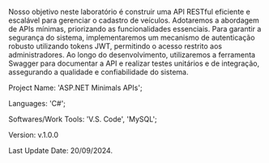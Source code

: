 Nosso objetivo neste laboratório é construir uma API RESTful eficiente e escalável para gerenciar o cadastro de veículos. Adotaremos a abordagem de APIs mínimas, priorizando as funcionalidades essenciais. Para garantir a segurança do sistema, implementaremos um mecanismo de autenticação robusto utilizando tokens JWT, permitindo o acesso restrito aos administradores. Ao longo do desenvolvimento, utilizaremos a ferramenta Swagger para documentar a API e realizar testes unitários e de integração, assegurando a qualidade e confiabilidade do sistema.

Project Name: 'ASP.NET Minimals APIs';

Languages: 'C#';

Softwares/Work Tools: 'V.S. Code', 'MySQL';


Version: v.1.0.0

Last Update Date: 20/09/2024.